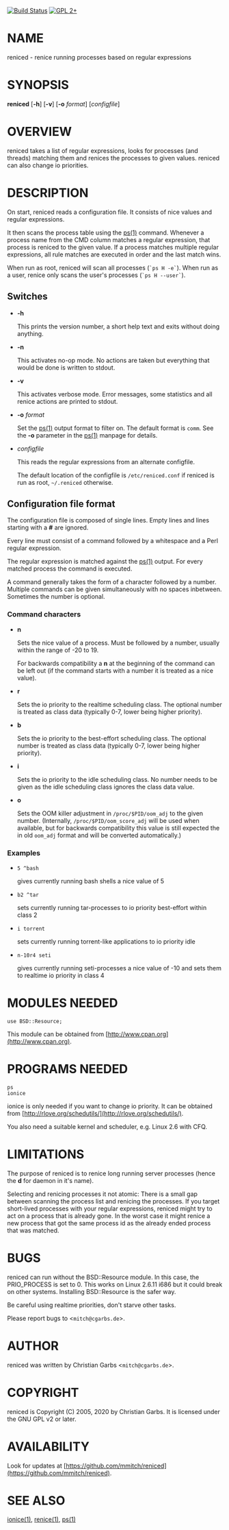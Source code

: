 [![Build Status](https://travis-ci.org/mmitch/reniced.svg?branch=master)](https://travis-ci.org/mmitch/reniced)
[![GPL 2+](https://img.shields.io/badge/license-GPL%202%2B-blue.svg)](http://www.gnu.org/licenses/gpl-2.0-standalone.html)

# NAME

reniced - renice running processes based on regular expressions

# SYNOPSIS

**reniced**
\[**-h**\]
\[**-v**\]
\[**-o** _format_\]
\[_configfile_\]

# OVERVIEW

reniced takes a list of regular expressions, looks for processes (and
threads) matching them and renices the processes to given values.
reniced can also change io priorities.

# DESCRIPTION

On start, reniced reads a configuration file.  It consists of nice
values and regular expressions.

It then scans the process table using the [ps(1)](http://man.he.net/man1/ps) command.
Whenever a process name from the CMD column matches a regular
expression, that process is reniced to the given value.  If a process
matches multiple regular expressions, all rule matches are executed in
order and the last match wins.

When run as root, reniced will scan all processes (`` `ps H -e` ``).
When run as a user, renice only scans the user's processes (`` `ps H --user` ``).

## Switches

- **-h**

    This prints the version number, a short help text and exits without
    doing anything.

- **-n**

    This activates no-op mode.  No actions are taken but everything that
    would be done is written to stdout.

- **-v**

    This activates verbose mode.  Error messages, some statistics and all
    renice actions are printed to stdout.

- **-o** _format_

    Set the [ps(1)](http://man.he.net/man1/ps) output format to filter on.  The default format is
    `comm`.  See the **-o** parameter in the [ps(1)](http://man.he.net/man1/ps) manpage for details.

- _configfile_

    This reads the regular expressions from an alternate configfile.

    The default location of the configfile is `/etc/reniced.conf` if reniced
    is run as root, `~/.reniced` otherwise.

## Configuration file format

The configuration file is composed of single lines.  Empty lines and
lines starting with a **#** are ignored.

Every line must consist of a command followed by a whitespace and a
Perl regular expression.

The regular expression is matched against the [ps(1)](http://man.he.net/man1/ps) output.  For
every matched process the command is executed.

A command generally takes the form of a character followed by a
number.  Multiple commands can be given simultaneously with no spaces
inbetween.  Sometimes the number is optional.  

### Command characters

- **n**

    Sets the nice value of a process.  Must be followed by a number,
    usually within the range of -20 to 19.

    For backwards compatibility a **n** at the beginning of the command can
    be left out (if the command starts with a number it is treated as a
    nice value).

- **r**

    Sets the io priority to the realtime scheduling class.  The optional
    number is treated as class data (typically 0-7, lower being higher
    priority).

- **b**

    Sets the io priority to the best-effort scheduling class.  The
    optional number is treated as class data (typically 0-7, lower being
    higher priority).

- **i**

    Sets the io priority to the idle scheduling class.  No number needs to
    be given as the idle scheduling class ignores the class data value.

- **o**

    Sets the OOM killer adjustment in `/proc/$PID/oom_adj` to the given
    number.  (Internally, `/proc/$PID/oom_score_adj` will be used when
    available, but for backwards compatibility this value is still
    expected the in old `oom_adj` format and will be converted
    automatically.)

### Examples

- `5 ^bash`

    gives currently running bash shells a nice value of 5

- `b2 ^tar` 

    sets currently running tar-processes to io priority best-effort within class 2

- `i torrent`

    sets currently running torrent-like applications to io priority idle

- `n-10r4 seti`

    gives currently running seti-processes a nice value of -10 and sets
    them to realtime io priority in class 4

# MODULES NEEDED

    use BSD::Resource;

This module can be obtained from [http://www.cpan.org](http://www.cpan.org).

# PROGRAMS NEEDED

    ps
    ionice

ionice is only needed if you want to change io priority.  It can be
obtained from [http://rlove.org/schedutils/](http://rlove.org/schedutils/).

You also need a suitable kernel and scheduler, e.g. Linux 2.6 with
CFQ.

# LIMITATIONS

The purpose of reniced is to renice long running server processes
(hence the **d** for daemon in it's name).

Selecting and renicing processes it not atomic: There is a small gap
between scanning the process list and renicing the processes.  If you
target short-lived processes with your regular expressions, reniced
might try to act on a process that is already gone.  In the worst case
it might renice a new process that got the same process id as the
already ended process that was matched.

# BUGS

reniced can run without the BSD::Resource module.  In this case, the
PRIO\_PROCESS is set to 0.  This works on Linux 2.6.11 i686 but it
could break on other systems.  Installing BSD::Resource is the safer
way.

Be careful using realtime priorities, don't starve other tasks.

Please report bugs to <`mitch@cgarbs.de`>.

# AUTHOR

reniced was written by Christian Garbs <`mitch@cgarbs.de`>.

# COPYRIGHT

reniced is Copyright (C) 2005, 2020 by Christian Garbs.  It is
licensed under the GNU GPL v2 or later.

# AVAILABILITY

Look for updates at [https://github.com/mmitch/reniced](https://github.com/mmitch/reniced).

# SEE ALSO

[ionice(1)](http://man.he.net/man1/ionice), [renice(1)](http://man.he.net/man1/renice), [ps(1)](http://man.he.net/man1/ps)
